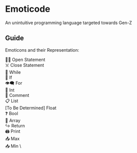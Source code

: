 # Emoticode
An unintuitive programming language targeted towards Gen-Z


## Guide
Emoticons and their Representation:

👶🏾  Open Statement \
☠️ 	Close Statement \
🔄   While \
🤔 	If \
👁‍🗨	For \
🔢	 Int \
💬	Comment \
📋	List \
[To Be Determined]	Float \
❓	Bool \
🧮	Array \
↪️	Return \
🖨 	Print \
📤	Max \
📥	Min \
	
